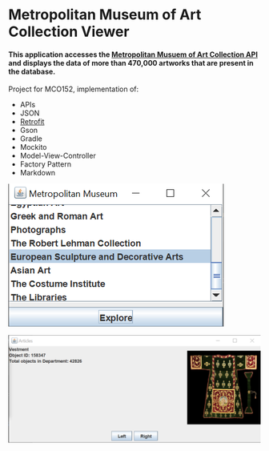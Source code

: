 # Metropolitan Museum of Art Collection Viewer

#### This application accesses the [Metropolitan Musuem of Art Collection API](https://metmuseum.github.io/) and displays the data of more than 470,000 artworks that are present in the database.

Project for MCO152, implementation of:
* APIs
* JSON
* [Retrofit](https://square.github.io/retrofit/)
* Gson
* Gradle
* Mockito
* Model-View-Controller
* Factory Pattern
* Markdown


![Alt](screenshots/MetMuseumDepts.png "Department Choices Frame")

![Alt](screenshots/MetMuseumObjects.png "Department Objects Frame")